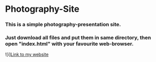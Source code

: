 # Photography-Site
### This is a simple photography-presentation site.
### Just download all files and put them in same directory, then open "index.html" with your favourite web-browser.

![i][Link to my website](https://trapq3du-photography-site.netlify.app)

